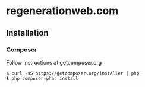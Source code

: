 # regenerationweb.com

## Installation

### Composer

Follow instructions at getcomposer.org

    $ curl -sS https://getcomposer.org/installer | php
    $ php composer.phar install

